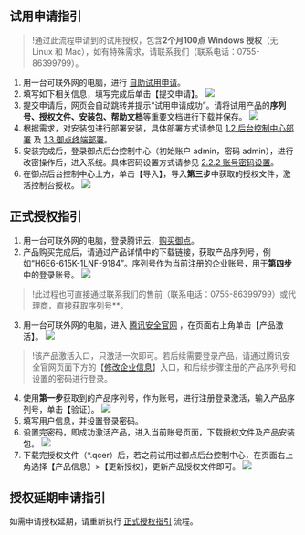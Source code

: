 ## 试用申请指引
>!通过此流程申请到的试用授权，包含**2个月100点 Windows 授权**（无 Linux 和 Mac），如有特殊需求，请联系我们（联系电话：0755-86399799）。
  
1. 用一台可联外网的电脑，进行 [自助试用申请](https://s.tencent.com/apply-trial.html)。
2. 填写如下相关信息，填写完成后单击【提交申请】。
![](https://main.qcloudimg.com/raw/00d8c59dd5078e19732a1f7b1c4be2be.png)
3. 提交申请后，网页会自动跳转并提示“试用申请成功”。请将试用产品的**序列号、授权文件、安装包、帮助文档**等重要文档进行下载并保存。
![](https://main.qcloudimg.com/raw/23a078abb042fecc191661b34e2acc65.png)
4. 根据需求，对安装包进行部署安装，具体部署方式请参见 [1.2 后台控制中心部署](#1.2-后台控制中心部署) 及 [1.3 御点终端部署](#1.3-御点终端部署)。
5. 安装完成后，登录御点后台控制中心（初始账户 admin，密码 admin），进行改密操作后，进入系统。具体密码设置方式请参见 [2.2.2 账号密码设置](#2.2.2-账号密码设置)。
6. 在御点后台控制中心上方，单击【导入】，导入**第三步**中获取的授权文件，激活控制台授权。
![](https://main.qcloudimg.com/raw/9f4cf76972602faf978cffab54e2880d.png)

<span id="zssqzy"></span>
##  正式授权指引<span id="zssqzy"></span>
1. 用一台可联外网的电脑，登录腾讯云，[购买御点](https://buy.cloud.tencent.com/buy/tepm)。
2. 产品购买完成后，请通过产品详情中的下载链接，获取产品序列号，例如“H6E6-615K-1LNF-9184”。序列号作为当前注册的企业账号，用于**第四步**中的登录账号。
![](https://main.qcloudimg.com/raw/4294f871c5a89849e046d2b232508ab1.png)
>!此过程也可直接通过联系我们的售前（联系电话：0755-86399799）或代理商，直接获取序列号**。
>
3. 用一台可联外网的电脑，进入 [腾讯安全官网](https://s.tencent.com/) ，在页面右上角单击【产品激活】。
![](https://main.qcloudimg.com/raw/e36adfaa11816e382cfe9119a3c1716d.png)
>!该产品激活入口，只激活一次即可。若后续需要登录产品，请通过腾讯安全官网页面下方的【[修改企业信息](https://s.tencent.com/user/login)】入口，和后续步骤注册的产品序列号和设置的密码进行登录。
4. 使用**第一步**获取到的产品序列号，作为账号，进行注册登录激活，输入产品序列号，单击【验证】。
![](https://main.qcloudimg.com/raw/9802d6562aea88dc20204f45827a3757.png)
5. 填写用户信息，并设置登录密码。
6. 设置完密码，即成功激活产品，进入当前账号页面，下载授权文件及产品安装包。
![](https://main.qcloudimg.com/raw/53cc60c0c87b47402185e33137d88c1b.png)
7. 下载完授权文件（\*.qcer）后，若之前试用过御点后台控制中心，在页面右上角选择【产品信息】>【更新授权】，更新产品授权文件即可。
![](https://main.qcloudimg.com/raw/bb553837aa38f6429c9dbd4971926d1b.png)

## 授权延期申请指引
如需申请授权延期，请重新执行 [正式授权指引](#zssqzy) 流程。
